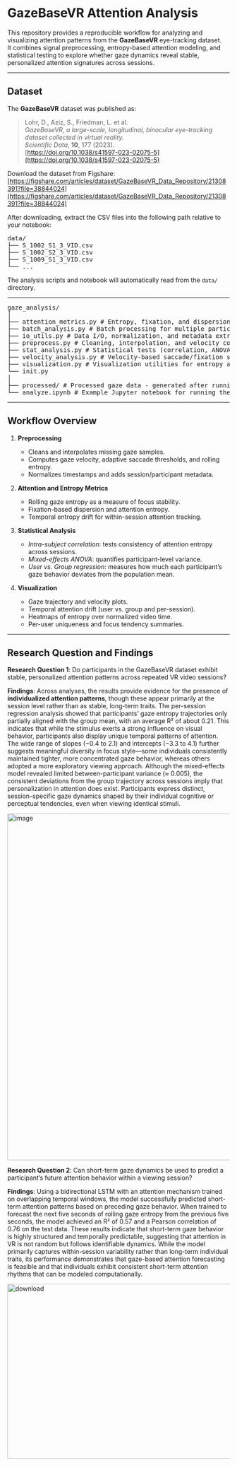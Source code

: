 # GazeBaseVR Attention Analysis

This repository provides a reproducible workflow for analyzing and visualizing attention patterns from the **GazeBaseVR** eye-tracking dataset.  
It combines signal preprocessing, entropy-based attention modeling, and statistical testing to explore whether gaze dynamics reveal stable, personalized attention signatures across sessions.

---

## Dataset

The **GazeBaseVR** dataset was published as:

> Lohr, D., Aziz, S., Friedman, L. et al.  
> *GazeBaseVR, a large-scale, longitudinal, binocular eye-tracking dataset collected in virtual reality.*  
> *Scientific Data*, **10**, 177 (2023).  
> [https://doi.org/10.1038/s41597-023-02075-5](https://doi.org/10.1038/s41597-023-02075-5)

Download the dataset from Figshare:  
[https://figshare.com/articles/dataset/GazeBaseVR_Data_Repository/21308391?file=38844024](https://figshare.com/articles/dataset/GazeBaseVR_Data_Repository/21308391?file=38844024)

After downloading, extract the CSV files into the following path relative to your notebook:
<pre>
data/
├── S_1002_S1_3_VID.csv
├── S_1002_S2_3_VID.csv
├── S_1009_S1_3_VID.csv
└── ...
</pre>
The analysis scripts and notebook will automatically read from the `data/` directory.

---
<pre>
gaze_analysis/
│
├── attention_metrics.py # Entropy, fixation, and dispersion metrics
├── batch_analysis.py # Batch processing for multiple participants
├── io_utils.py # Data I/O, normalization, and metadata extraction
├── preprocess.py # Cleaning, interpolation, and velocity computation
├── stat_analysis.py # Statistical tests (correlation, ANOVA, regression)
├── velocity_analysis.py # Velocity-based saccade/fixation segmentation
├── visualization.py # Visualization utilities for entropy and user/group comparisons
└── init.py
│
├── processed/ # Processed gaze data - generated after running the notebook (per participant/session)
└── analyze.ipynb # Example Jupyter notebook for running the full analysis
</pre>

---

## Workflow Overview

1. **Preprocessing**
   - Cleans and interpolates missing gaze samples.
   - Computes gaze velocity, adaptive saccade thresholds, and rolling entropy.
   - Normalizes timestamps and adds session/participant metadata.

2. **Attention and Entropy Metrics**
   - Rolling gaze entropy as a measure of focus stability.
   - Fixation-based dispersion and attention entropy.
   - Temporal entropy drift for within-session attention tracking.

3. **Statistical Analysis**
   - *Intra-subject correlation*: tests consistency of attention entropy across sessions.
   - *Mixed-effects ANOVA*: quantifies participant-level variance.
   - *User vs. Group regression*: measures how much each participant’s gaze behavior deviates from the population mean.

4. **Visualization**
   - Gaze trajectory and velocity plots.
   - Temporal attention drift (user vs. group and per-session).
   - Heatmaps of entropy over normalized video time.
   - Per-user uniqueness and focus tendency summaries.

---

## Research Question and Findings

**Research Question 1**:
Do participants in the GazeBaseVR dataset exhibit stable, personalized attention patterns across repeated VR video sessions?

**Findings**:
Across analyses, the results provide evidence for the presence of **individualized attention patterns**, though these appear primarily at the session level rather than as stable, long-term traits. The per-session regression analysis showed that participants’ gaze entropy trajectories only partially aligned with the group mean, with an average R² of about 0.21. This indicates that while the stimulus exerts a strong influence on visual behavior, participants also display unique temporal patterns of attention. The wide range of slopes (−0.4 to 2.1) and intercepts (−3.3 to 4.1) further suggests meaningful diversity in focus style—some individuals consistently maintained tighter, more concentrated gaze behavior, whereas others adopted a more exploratory viewing approach. Although the mixed-effects model revealed limited between-participant variance (≈ 0.005), the consistent deviations from the group trajectory across sessions imply that personalization in attention does exist. Participants express distinct, session-specific gaze dynamics shaped by their individual cognitive or perceptual tendencies, even when viewing identical stimuli.

<img width="984" height="785" alt="image" src="https://github.com/user-attachments/assets/3088bc5d-b68f-4f93-9819-7e9e3c4da18b" />


**Research Question 2**:
Can short-term gaze dynamics be used to predict a participant’s future attention behavior within a viewing session?

**Findings**:
Using a bidirectional LSTM with an attention mechanism trained on overlapping temporal windows, the model successfully predicted short-term attention patterns based on preceding gaze behavior. When trained to forecast the next five seconds of rolling gaze entropy from the previous five seconds, the model achieved an R² of 0.57 and a Pearson correlation of 0.76 on the test data. These results indicate that short-term gaze behavior is highly structured and temporally predictable, suggesting that attention in VR is not random but follows identifiable dynamics. While the model primarily captures within-session variability rather than long-term individual traits, its performance demonstrates that gaze-based attention forecasting is feasible and that individuals exhibit consistent short-term attention rhythms that can be modeled computationally.


<img width="1187" height="396" alt="download" src="https://github.com/user-attachments/assets/a3032f16-b628-43f3-8de8-adc1da8be43f" />

